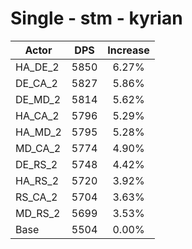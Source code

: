 # Single - stm - kyrian
| Actor | DPS | Increase |
|---|:---:|:---:|
|HA_DE_2|5850|6.27%|
|DE_CA_2|5827|5.86%|
|DE_MD_2|5814|5.62%|
|HA_CA_2|5796|5.29%|
|HA_MD_2|5795|5.28%|
|MD_CA_2|5774|4.90%|
|DE_RS_2|5748|4.42%|
|HA_RS_2|5720|3.92%|
|RS_CA_2|5704|3.63%|
|MD_RS_2|5699|3.53%|
|Base|5504|0.00%|
